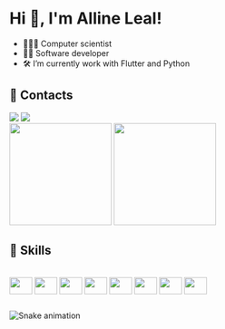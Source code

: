 # Hi 👋, I'm Alline Leal!

- 👩🏻‍🔬 Computer scientist
- 👩‍💻 Software developer
- 🛠️ I’m currently work with Flutter and Python

## 📂 Contacts
 <div>
      <a href="https://www.instagram.com/allineleall/" target="_blank"><img src="https://img.shields.io/badge/-Instagram-%23E4405F?style=for-the-badge&logo=instagram&logoColor=white" target="_blank"></a> 
  <a href="https://www.linkedin.com/in/allineleal/" target="_blank"><img src="https://img.shields.io/badge/-LinkedIn-%230077B5?style=for-the-badge&logo=linkedin&logoColor=white" target="_blank"></a> 
    </div>
<div >
  
  <img height="180em" src="https://github-readme-stats.vercel.app/api?username=allineleal&show_icons=true&theme=merko&include_all_commits=true&count_private=true&title_color=FFF188&icon_color=FFF188&text_color=FFBF89&bg_color=484848"/>
     <img height="180em" src="https://media.discordapp.net/attachments/920317221316747296/958897058717245470/download20220303215927.png"/>
</div>
 
 ## 📂 Skills
    
<div style="display: inline_block"><br>
<img align="center" height="30" width="40" src="https://cdn.jsdelivr.net/gh/devicons/devicon/icons/androidstudio/androidstudio-original.svg" />
<img align="center" height="30" width="40"  src="https://cdn.jsdelivr.net/gh/devicons/devicon/icons/c/c-original.svg" />
<img align="center" height="30" width="40"  src="https://cdn.jsdelivr.net/gh/devicons/devicon/icons/flutter/flutter-original.svg" />
<img align="center" height="30" width="40"  src="https://cdn.jsdelivr.net/gh/devicons/devicon/icons/linux/linux-original.svg"/>
<img align="center" height="30" width="40"  src="https://cdn.jsdelivr.net/gh/devicons/devicon/icons/mongodb/mongodb-original.svg" />
<img align="center" height="30" width="40"  src="https://cdn.jsdelivr.net/gh/devicons/devicon/icons/python/python-original.svg" />
<img align="center" height="30" width="40"  src="https://cdn.jsdelivr.net/gh/devicons/devicon/icons/java/java-original.svg" />
<img align="center" height="30" width="40"  src="https://cdn.jsdelivr.net/gh/devicons/devicon/icons/dart/dart-original.svg" />
</div>
  
  ##
  
   ![Snake animation](https://github.com/allineleal/allineleal/blob/output/github-contribution-grid-snake.svg)
  

 


 
